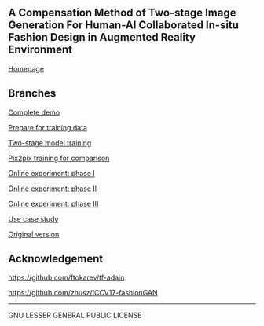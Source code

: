 ## A Compensation Method of Two-stage Image Generation For Human-AI Collaborated In-situ Fashion Design in Augmented Reality Environment ##

[Homepage](https://zhaozj89.github.io/Fashion-Design-with-AI/)

## Branches ##

[Complete demo](https://github.com/zhaozj89/Fashion-Design-with-AI/tree/local)

[Prepare for training data](https://github.com/zhaozj89/design-with-ml/tree/prepare-data)

[Two-stage model training]()

[Pix2pix training for comparison]()

[Online experiment: phase I]()

[Online experiment: phase II](https://github.com/zhaozj89/design-with-ml/tree/data-analysis)

[Online experiment: phase III]()

[Use case study]()

[Original version]()

## Acknowledgement ##

https://github.com/ftokarev/tf-adain

https://github.com/zhusz/ICCV17-fashionGAN

<!-- * [UI](https://github.com/zhaozj89/design-with-ml/tree/webdemo)

* [UI-client-server](https://github.com/zhaozj89/design-with-ml/tree/web-demo-client-server)

* [Data-analysis](https://github.com/zhaozj89/design-with-ml/tree/data-analysis)

* [Two-stage GAN model](https://github.com/zhaozj89/design-with-ml/tree/gan)

* [Pix2pix for comparison](https://github.com/zhaozj89/design-with-ml/tree/gan-pix2pix)

* [Original version](https://github.com/zhaozj89/design-with-ml/tree/uist2017_submission) -->

------------------
GNU LESSER GENERAL PUBLIC LICENSE
